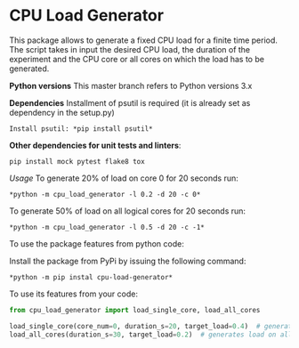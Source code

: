CPU Load Generator
==================

This package allows to generate a fixed CPU load for a finite time period.
The script takes in input the desired CPU load, the duration of the experiment and
the CPU core or all cores on which the load has to be generated.

**Python versions**
This master branch refers to Python versions 3.x

**Dependencies**
Installment of psutil is required (it is already set as dependency in the setup.py)

    Install psutil: *pip install psutil*
	
**Other dependencies for unit tests and linters**:
    
    pip install mock pytest flake8 tox

*Usage*
To generate 20% of load on core 0 for 20 seconds run:

    *python -m cpu_load_generator -l 0.2 -d 20 -c 0*

To generate 50% of load on all logical cores for 20 seconds run:

    *python -m cpu_load_generator -l 0.5 -d 20 -c -1*

To use the package features from python code:

Install the package from PyPi by issuing the following command:

    *python -m pip instal cpu-load-generator*

To use its features from your code:

```python
from cpu_load_generator import load_single_core, load_all_cores

load_single_core(core_num=0, duration_s=20, target_load=0.4)  # generate load on single core (0)
load_all_cores(duration_s=30, target_load=0.2)  # generates load on all cores
```



